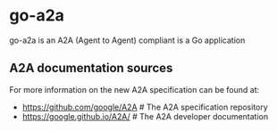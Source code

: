 # go-a2a

go-a2a is an A2A (Agent to Agent) compliant is a Go application

## A2A documentation sources

For more information on the new A2A specification can be found at:

- https://github.com/google/A2A # The A2A specification repository
- https://google.github.io/A2A/ # The A2A developer documentation

